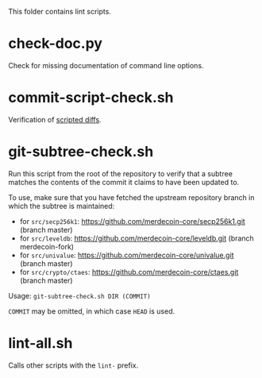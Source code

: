 This folder contains lint scripts.

check-doc.py
============
Check for missing documentation of command line options.

commit-script-check.sh
======================
Verification of [scripted diffs](/doc/developer-notes.md#scripted-diffs).

git-subtree-check.sh
====================
Run this script from the root of the repository to verify that a subtree matches the contents of
the commit it claims to have been updated to.

To use, make sure that you have fetched the upstream repository branch in which the subtree is
maintained:
* for `src/secp256k1`: https://github.com/merdecoin-core/secp256k1.git (branch master)
* for `src/leveldb`: https://github.com/merdecoin-core/leveldb.git (branch merdecoin-fork)
* for `src/univalue`: https://github.com/merdecoin-core/univalue.git (branch master)
* for `src/crypto/ctaes`: https://github.com/merdecoin-core/ctaes.git (branch master)

Usage: `git-subtree-check.sh DIR (COMMIT)`

`COMMIT` may be omitted, in which case `HEAD` is used.

lint-all.sh
===========
Calls other scripts with the `lint-` prefix.
